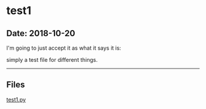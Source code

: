 # test1

## Date: 2018-10-20

I'm going to just accept it as what it says it is:

simply a test file for different things.

-----

## Files

[test1.py](test1.py)